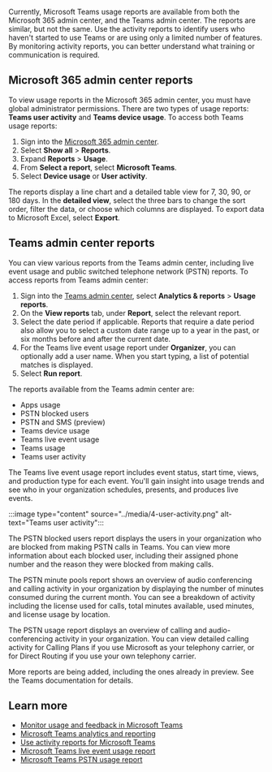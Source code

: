 Currently, Microsoft Teams usage reports are available from both the Microsoft 365 admin center, and the Teams admin center. The reports are similar, but not the same. Use the activity reports to identify users who haven't started to use Teams or are using only a limited number of features. By monitoring activity reports, you can better understand what training or communication is required.

## Microsoft 365 admin center reports

To view usage reports in the Microsoft 365 admin center, you must have global administrator permissions. There are two types of usage reports: **Teams user activity** and **Teams device usage**. To access both Teams usage reports:

1. Sign into the [Microsoft 365 admin center](https://admin.microsoft.com).
2. Select **Show all** > **Reports**.
3. Expand **Reports** > **Usage**.
4. From **Select a report**, select **Microsoft Teams**.
5. Select **Device usage** or **User activity**.

The reports display a line chart and a detailed table view for 7, 30, 90, or 180 days. In the **detailed view**, select the three bars to change the sort order, filter the data, or choose which columns are displayed. To export data to Microsoft Excel, select **Export**.

## Teams admin center reports

You can view various reports from the Teams admin center, including live event usage and public switched telephone network (PSTN) reports. To access reports from Teams admin center:

1. Sign into the [Teams admin center](https://admin.teams.microsoft.com/), select **Analytics & reports** > **Usage reports**.
2. On the **View reports** tab, under **Report**, select the relevant report.
3. Select the date period if applicable. Reports that require a date period also allow you to select a custom date range up to a year in the past, or six months before and after the current date.
4. For the Teams live event usage report under **Organizer**, you can optionally add a user name. When you start typing, a list of potential matches is displayed.
5. Select **Run report**.

The reports available from the Teams admin center are:

- Apps usage
- PSTN blocked users
- PSTN and SMS (preview)
- Teams device usage
- Teams live event usage
- Teams usage
- Teams user activity

The Teams live event usage report includes event status, start time, views, and production type for each event. You'll gain insight into usage trends and see who in your organization schedules, presents, and produces live events.

:::image type="content" source="../media/4-user-activity.png" alt-text="Teams user activity":::

The PSTN blocked users report displays the users in your organization who are blocked from making PSTN calls in Teams. You can view more information about each blocked user, including their assigned phone number and the reason they were blocked from making calls.

The PSTN minute pools report shows an overview of audio conferencing and calling activity in your organization by displaying the number of minutes consumed during the current month. You can see a breakdown of activity including the license used for calls, total minutes available, used minutes, and license usage by location.

The PSTN usage report displays an overview of calling and audio-conferencing activity in your organization. You can view detailed calling activity for Calling Plans if you use Microsoft as your telephony carrier, or for Direct Routing if you use your own telephony carrier.

More reports are being added, including the ones already in preview. See the Teams documentation for details.

## Learn more

- [Monitor usage and feedback in Microsoft Teams](https://docs.microsoft.com/microsoftteams/get-started-with-teams-monitor-usage-and-feedback)
- [Microsoft Teams analytics and reporting](https://docs.microsoft.com/microsoftteams/teams-analytics-and-reports/teams-reporting-reference)
- [Use activity reports for Microsoft Teams](https://docs.microsoft.com/microsoftteams/teams-activity-reports)
- [Microsoft Teams live event usage report](https://docs.microsoft.com/microsoftteams/teams-analytics-and-reports/teams-live-event-usage-report)
- [Microsoft Teams PSTN usage report](https://docs.microsoft.com/microsoftteams/teams-analytics-and-reports/pstn-usage-report)
